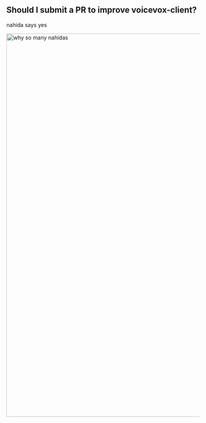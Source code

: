 ## Should I submit a PR to improve voicevox-client?

nahida says yes

<img src="https://cdn.mikandev.tech/public-assets/nihido.png" alt="why so many nahidas" width="1000"/>
